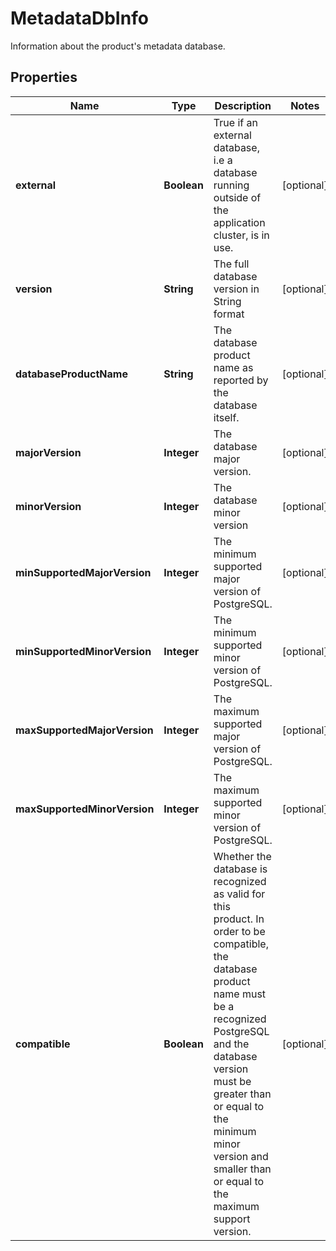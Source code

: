 

# MetadataDbInfo

Information about the product's metadata database.

## Properties

Name | Type | Description | Notes
------------ | ------------- | ------------- | -------------
**external** | **Boolean** | True if an external database, i.e a database running outside of the application cluster, is in use. |  [optional]
**version** | **String** | The full database version in String format |  [optional]
**databaseProductName** | **String** | The database product name as reported by the database itself. |  [optional]
**majorVersion** | **Integer** | The database major version. |  [optional]
**minorVersion** | **Integer** | The database minor version |  [optional]
**minSupportedMajorVersion** | **Integer** | The minimum supported major version of PostgreSQL. |  [optional]
**minSupportedMinorVersion** | **Integer** | The minimum supported minor version of PostgreSQL. |  [optional]
**maxSupportedMajorVersion** | **Integer** | The maximum supported major version of PostgreSQL. |  [optional]
**maxSupportedMinorVersion** | **Integer** | The maximum supported minor version of PostgreSQL. |  [optional]
**compatible** | **Boolean** | Whether the database is recognized as valid for this product. In order to be compatible, the database product name must be a recognized PostgreSQL and the database version must be greater than or equal to the minimum minor version and smaller than or equal to the maximum support version. |  [optional]



